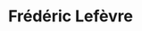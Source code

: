 ---
title: "Frédéric Lefèvre"
url: /saint-vaast-dequiqueville/frederic-lefevre/
shop: boulangerie
---